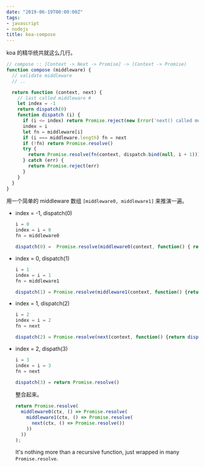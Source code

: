 ```yaml
---
date: "2019-06-19T00:00:00Z"
tags:
- javascript
- nodejs
title: koa-compose
---
```


koa 的精华统共就这么几行。

```js
// compose :: [Context -> Next -> Promise] -> (Context -> Promise)
function compose (middleware) {
  // validate middleware
  // ..

  return function (context, next) {
    // last called middleware #
    let index = -1
    return dispatch(0)
    function dispatch (i) {
      if (i <= index) return Promise.reject(new Error('next() called multiple times'))
      index = i
      let fn = middleware[i]
      if (i === middleware.length) fn = next
      if (!fn) return Promise.resolve()
      try {
        return Promise.resolve(fn(context, dispatch.bind(null, i + 1)));
      } catch (err) {
        return Promise.reject(err)
      }
    }
  }
}
```

用一个简单的 middleware 数组 `[middleware0, middleware1]` 来推演一遍。

-   index = -1, dispatch(0)

    ```js
    i = 0
    index = i = 0
    fn = middleware0

    dispatch(0) =  Promise.resolve(middleware0(context, function() { return dispatch(1) }));
    ```

-   index = 0, dispatch(1)

    ```js
    i = 1
    index = i = 1
    fn = middleware1

    dispatch(1) = Promise.resolve(middleware1(context, function() {return dispatch(2)}));
    ```

-   index = 1, dispatch(2)

    ```js
    i = 2
    index = i = 2
    fn = next

    dispatch(2) = Promise.resolve(next(context, function() {return dispatch(3)}));
    ```

-   index = 2, dispath(3)

    ```js
    i = 3
    index = i = 3
    fn = next

    dispatch(3) = return Promise.resolve()
    ```


    整合起来。

    ```js
    return Promise.resolve(
      middleware0(ctx, () => Promise.resolve(
        middleware1(ctx, () => Promise.resolve(
          next(ctx, () => Promise.resolve())
        ))
      ))
    );
    ```

    It's nothing more than a recursive function, just wrapped in many `Promise.resolve`.

